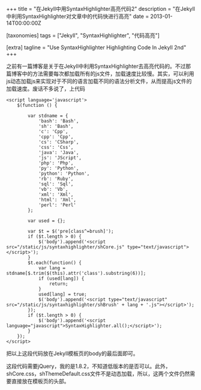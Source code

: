 +++
title = "在Jekyll中用SyntaxHighlighter高亮代码2"
description = "在Jekyll中利用SyntaxHighlighter对文章中的代码快进行高亮"
date = 2013-01-14T00:00:00Z

[taxonomies]
tags = ["Jekyll", "SyntaxHighlighter", "代码高亮"]

[extra]
tagline = "Use SyntaxHighlighter Highlighting Code In Jekyll 2nd"
+++

之前有一篇博客是关于在Jekyll中利用SyntaxHighlighter去高亮代码的。不过那篇博客中的方法需要每次都加载所有的js文件，加载速度比较慢。其实，可以利用js动态加载js来实现对于不同的语言加载不同的语法分析文件，从而提高js文件的加载速度。废话不多说了，上代码

    <script language='javascript'>
        $(function () {

            var stdname = {
                'bash': 'Bash',
                'sh': 'Bash',
                'c': 'Cpp',
                'cpp': 'Cpp',
                'cs': 'CSharp',
                'css': 'Css',
                'java': 'Java',
                'js': 'JScript',
                'php': 'Php',
                'py': 'Python',
                'python': 'Python',
                'rb': 'Ruby',
                'sql': 'Sql',
                'vb': 'Vb',
                'xml': 'Xml',
                'html': 'Xml',
                'perl': 'Perl'
            };

            var used = {};

            var $t = $('pre[class^=brush]');
            if ($t.length > 0) {
                $('body').append('<script src="/static/js/syntaxhighlighter/shCore.js" type="text/javascript"></script>');
            }
            $t.each(function() {
                var lang = stdname[$.trim($(this).attr('class').substring(6))];
                if (used[lang]) {
                    return;
                }
                used[lang] = true;
                $('body').append('<script type="text/javascript" src="/static/js/syntaxhighlighter/shBrush' + lang + '.js"></script>');
            });
            if ($t.length > 0) {
                $('body').append('<script language="javascript">SyntaxHighlighter.all();</script>');
            }
        });
    </script>

把以上这段代码放在Jekyll模板页的body的最后面即可。

这段代码需要jQuery，我的是1.8.2，不知道低版本的是否可以。此外，shCore.css，shThemeDefault.css文件不是动态加载，所以，这两个文件仍然需要直接放在模板页的头部。

